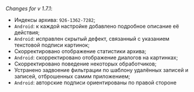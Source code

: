 _Changes for v 1.7.1_:
- Индексы архива: `926-1362-7282`;
- `Android`: к каждой настройке добавлено подробное описание её действия;
- `Android`: исправлен скрытый дефект, связанный с указанием текстовой подписи картинок;
- Скорректировано отображение статистики архива;
- `Android`: скорректировано отображение диалогов на картинках;
- Скорректировано поведение некоторых обработчиков;
- Устранено задвоение фильтрации по шаблону удалённых записей и записей, отброшенных самим приложением;
- `Android`: авторские подписи ориентированы по правой стороне
